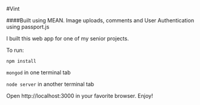 #Vint

####Built using MEAN.  Image uploads, comments and User Authentication using passport.js

I built this web app for one of my senior projects.  

To run:

`npm install`

`mongod` in one terminal tab

`node server` in another terminal tab

Open http://localhost:3000 in your favorite browser.  Enjoy!
